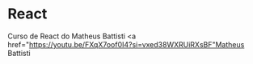 # React
Curso de React do Matheus Battisti <a href="https://youtu.be/FXqX7oof0I4?si=vxed38WXRUiRXsBF"Matheus Battisti</a>
